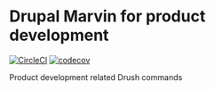 # Drupal Marvin for product development

[![CircleCI](https://circleci.com/gh/Sweetchuck/marvin_product/tree/2.x.svg?style=svg)](https://circleci.com/gh/Sweetchuck/marvin_product/?branch=2.x)
[![codecov](https://codecov.io/gh/Sweetchuck/marvin_product/branch/2.x/graph/badge.svg?token=HSF16OGPyr)](https://app.codecov.io/gh/Sweetchuck/marvin_product/branch/2.x)

Product development related Drush commands
